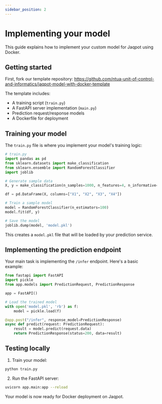 ```yaml
---
sidebar_position: 2
---
```


# Implementing your model

This guide explains how to implement your custom model for Jaqpot using Docker.

## Getting started

First, fork our template repository: https://github.com/ntua-unit-of-control-and-informatics/jaqpot-model-with-docker-template

The template includes:
- A training script (`train.py`)
- A FastAPI server implementation (`main.py`)
- Prediction request/response models
- A Dockerfile for deployment

## Training your model

The `train.py` file is where you implement your model's training logic:

```python
# train.py
import pandas as pd
from sklearn.datasets import make_classification
from sklearn.ensemble import RandomForestClassifier
import joblib

# Generate sample data
X, y = make_classification(n_samples=1000, n_features=4, n_informative=2, n_redundant=0)

df = pd.DataFrame(X, columns=["X1", "X2", "X3", "X4"])

# Train a sample model
model = RandomForestClassifier(n_estimators=100)
model.fit(df, y)

# Save the model
joblib.dump(model, 'model.pkl')
```

This creates a `model.pkl` file that will be loaded by your prediction service.

## Implementing the prediction endpoint

Your main task is implementing the `/infer` endpoint. Here's a basic example:

```python
from fastapi import FastAPI
import pickle
from app.models import PredictionRequest, PredictionResponse

app = FastAPI()

# Load the trained model
with open('model.pkl', 'rb') as f:
    model = pickle.load(f)

@app.post("/infer", response_model=PredictionResponse)
async def predict(request: PredictionRequest):
    result = model.predict(request.data)
    return PredictionResponse(status=200, data=result)
```

## Testing locally

1. Train your model:
```bash
python train.py
```

2. Run the FastAPI server:
```bash
uvicorn app.main:app --reload
```

Your model is now ready for Docker deployment on Jaqpot.
